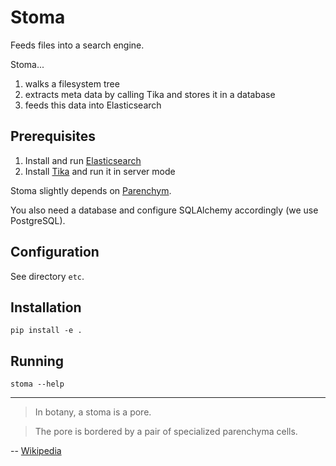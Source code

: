 Stoma
=====

Feeds files into a search engine.

Stoma...
 
 1. walks a filesystem tree
 1. extracts meta data by calling Tika and stores it in a database
 1. feeds this data into Elasticsearch
 
Prerequisites
-------------

 1. Install and run [Elasticsearch](https://www.elastic.co/guide/en/elasticsearch/guide/current/running-elasticsearch.html)
 1. Install [Tika](http://tika.apache.org/) and run it in server mode
 
Stoma slightly depends on [Parenchym](https://github.com/dmdm/Parenchym).

You also need a database and configure SQLAlchemy accordingly (we use PostgreSQL).


Configuration
-------------

See directory `etc`.


Installation
------------

```
pip install -e .
```

Running
-------

```
stoma --help
```

------

> In botany, a stoma is a pore.

> The pore is bordered by a pair of specialized parenchyma cells.

  -- [Wikipedia](https://en.wikipedia.org/wiki/Stoma)
 
